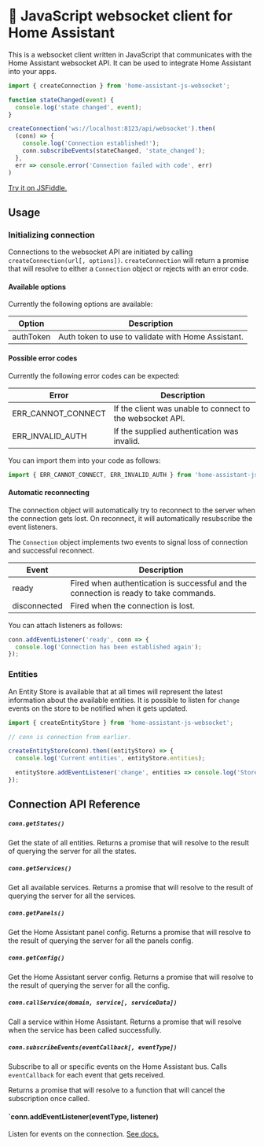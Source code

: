 # :aerial_tramway: JavaScript websocket client for Home Assistant

This is a websocket client written in JavaScript that communicates with the Home Assistant websocket API. It can be used to integrate Home Assistant into your apps.

```javascript
import { createConnection } from 'home-assistant-js-websocket';

function stateChanged(event) {
  console.log('state changed', event);
}

createConnection('ws://localhost:8123/api/websocket').then(
  (conn) => {
    console.log('Connection established!');
    conn.subscribeEvents(stateChanged, 'state_changed');
  },
  err => console.error('Connection failed with code', err)
)
```

[Try it on JSFiddle.](https://jsfiddle.net/balloob/9w3oyswa/)

## Usage

### Initializing connection

Connections to the websocket API are initiated by calling `createConnection(url[, options])`. `createConnection` will return a promise that will resolve to either a `Connection` object or rejects with an error code.

#### Available options

Currently the following options are available:

| Option | Description |
| ------ | ----------- |
| authToken | Auth token to use to validate with Home Assistant.

#### Possible error codes

Currently the following error codes can be expected:

| Error | Description |
| ----- | ----------- |
| ERR_CANNOT_CONNECT | If the client was unable to connect to the websocket API.
| ERR_INVALID_AUTH | If the supplied authentication was invalid.

You can import them into your code as follows:

```javascript
import { ERR_CANNOT_CONNECT, ERR_INVALID_AUTH } from 'home-assistant-js-websocket';
```

#### Automatic reconnecting

The connection object will automatically try to reconnect to the server when the connection gets lost. On reconnect, it will automatically resubscribe the event listeners.

The `Connection` object implements two events to signal loss of connection and successful reconnect.

| Event | Description |
| ----- | ----------- |
| ready | Fired when authentication is successful and the connection is ready to take commands.
| disconnected | Fired when the connection is lost.

You can attach listeners as follows:

```javascript
conn.addEventListener('ready', conn => {
  console.log('Connection has been established again');
});
```

### Entities

An Entity Store is available that at all times will represent the latest information about the available entities. It is possible to listen for `change` events on the store to be notified when it gets updated.


```javascript
import { createEntityStore } from 'home-assistant-js-websocket';

// conn is connection from earlier.

createEntityStore(conn).then((entityStore) => {
  console.log('Current entities', entityStore.entities);

  entityStore.addEventListener('change', entities => console.log('Store updated!', entities));
});
```

## Connection API Reference

##### `conn.getStates()`

Get the state of all entities. Returns a promise that will resolve to the result of querying the server for all the states.

##### `conn.getServices()`

Get all available services. Returns a promise that will resolve to the result of querying the server for all the services.

##### `conn.getPanels()`

Get the Home Assistant panel config. Returns a promise that will resolve to the result of querying the server for all the panels config.

##### `conn.getConfig()`

Get the Home Assistant server config. Returns a promise that will resolve to the result of querying the server for all the config.

##### `conn.callService(domain, service[, serviceData])`

Call a service within Home Assistant. Returns a promise that will resolve when the service has been called successfully.

##### `conn.subscribeEvents(eventCallback[, eventType])`

Subscribe to all or specific events on the Home Assistant bus. Calls `eventCallback` for each event that gets received.

Returns a promise that will resolve to a function that will cancel the subscription once called.

#### `conn.addEventListener(eventType, listener)

Listen for events on the connection. [See docs.](#automatic-reconnecting)
